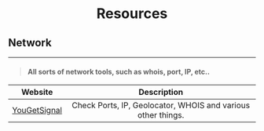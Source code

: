 <div>
    <h1 align="center">Resources</h1>
</div>

## Network

------

> #### All sorts of network tools, such as whois, port, IP, etc..

| Website       | Description           |
| --------------|:-------------:|
| [YouGetSignal](https://www.yougetsignal.com/) | Check Ports, IP, Geolocator, WHOIS and various other things. |
